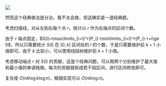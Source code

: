 ![](https://cdn.luogu.com.cn/upload/image_hosting/rft7d5d2.png)

然而这个经典做法是分治，我不太会做，但这确实是一道经典题。

考虑扫描线，对从左到右每个点 $r$，统计以 $r$ 作为右端点的区间个数。

由于 $r$ 端点固定，$S(l)=\max\limits_{i=l}^r{P_i}-\min\limits_{i=l}^r{P_i}-r+l\ge 0$，所以只需要统计 $S(l)$ 在 $[0,k]$ 区间处的 $l$ 的个数，于是只需要维护前 $k+1$ 小值即可。由于 $k$ 比较小，可以使用线段树维护前 $k+1$ 小值。

考虑移动端点 $r$ 对 $S(l)$ 的贡献，这是个经典问题，可以用两个分别维护了最大值和最小值的单调栈做。每次的贡献就拆成若干段区间，进行区间修改即可。

复杂度 $O(nk\log k\log n)$，精细实现可以 $O(nk\log n)$。